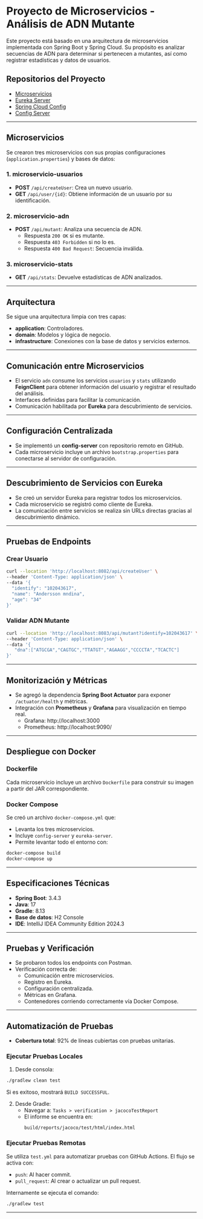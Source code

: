 # Proyecto de Microservicios - Análisis de ADN Mutante

Este proyecto está basado en una arquitectura de microservicios implementada con Spring Boot y Spring Cloud. Su propósito es analizar secuencias de ADN para determinar si pertenecen a mutantes, así como registrar estadísticas y datos de usuarios.

## Repositorios del Proyecto

- [Microservicios](https://github.com/AnderssonMedina/microservicios)
- [Eureka Server](https://github.com/AnderssonMedina/eureka-server)
- [Spring Cloud Config ](https://github.com/AnderssonMedina/spring-cloud-config)
- [Config Server](https://github.com/AnderssonMedina/config-server)

---

## Microservicios

Se crearon tres microservicios con sus propias configuraciones (`application.properties`) y bases de datos:

### 1. **microservicio-usuarios**
- **POST** `/api/createUser`: Crea un nuevo usuario.
- **GET** `/api/user/{id}`: Obtiene información de un usuario por su identificación.


### 2. **microservicio-adn**
- **POST** `/api/mutant`: Analiza una secuencia de ADN.
  - Respuesta `200 OK` si es mutante.
  - Respuesta `403 Forbidden` si no lo es.
  - Respuesta `400 Bad Request`: Secuencia inválida.

### 3. **microservicio-stats**
- **GET** `/api/stats`: Devuelve estadísticas de ADN analizados.

---

## Arquitectura

Se sigue una arquitectura limpia con tres capas:

- **application**: Controladores.
- **domain**: Modelos y lógica de negocio.
- **infrastructure**: Conexiones con la base de datos y servicios externos.

---

## Comunicación entre Microservicios

- El servicio `adn` consume los servicios `usuarios` y `stats` utilizando **FeignClient** para obtener información del usuario y registrar el resultado del análisis.
- Interfaces definidas para facilitar la comunicación.
- Comunicación habilitada por **Eureka** para descubrimiento de servicios.

---

## Configuración Centralizada

- Se implementó un **config-server** con repositorio remoto en GitHub.
- Cada microservicio incluye un archivo `bootstrap.properties` para conectarse al servidor de configuración.

---

## Descubrimiento de Servicios con Eureka

- Se creó un servidor Eureka para registrar todos los microservicios.
- Cada microservicio se registró como cliente de Eureka.
- La comunicación entre servicios se realiza sin URLs directas gracias al descubrimiento dinámico.

---

## Pruebas de Endpoints

### Crear Usuario

```bash
curl --location 'http://localhost:8082/api/createUser' \
--header 'Content-Type: application/json' \
--data '{
  "identify": "102043617",
  "name": "Andersson mndina",
  "age": "34"
}'
```

### Validar ADN Mutante

```bash
curl --location 'http://localhost:8083/api/mutant?identify=102043617' \
--header 'Content-Type: application/json' \
--data '{
   "dna":["ATGCGA","CAGTGC","TTATGT","AGAAGG","CCCCTA","TCACTC"]
}'
```

---

## Monitorización y Métricas

- Se agregó la dependencia **Spring Boot Actuator** para exponer `/actuator/health` y métricas.
- Integración con **Prometheus** y **Grafana** para visualización en tiempo real.
  - Grafana: http://localhost:3000
  - Prometheus: http://localhost:9090/

---

## Despliegue con Docker

### Dockerfile

Cada microservicio incluye un archivo `Dockerfile` para construir su imagen a partir del JAR correspondiente.

### Docker Compose

Se creó un archivo `docker-compose.yml` que:

- Levanta los tres microservicios.
- Incluye `config-server` y `eureka-server`.
- Permite levantar todo el entorno con:

```bash
docker-compose build
docker-compose up
```

---

## Especificaciones Técnicas

- **Spring Boot**: 3.4.3  
- **Java**: 17  
- **Gradle**: 8.13  
- **Base de datos**: H2 Console  
- **IDE**: IntelliJ IDEA Community Edition 2024.3  

---

## Pruebas y Verificación

- Se probaron todos los endpoints con Postman.
- Verificación correcta de:
  - Comunicación entre microservicios.
  - Registro en Eureka.
  - Configuración centralizada.
  - Métricas en Grafana.
  - Contenedores corriendo correctamente vía Docker Compose.

---

## Automatización de Pruebas

- **Cobertura total**: 92% de líneas cubiertas con pruebas unitarias.

### Ejecutar Pruebas Locales

1. Desde consola:
```bash
./gradlew clean test
```
   Si es exitoso, mostrará `BUILD SUCCESSFUL`.

2. Desde Gradle:
   - Navegar a: `Tasks > verification > jacocoTestReport`
   - El informe se encuentra en:
     ```
     build/reports/jacoco/test/html/index.html
     ```

### Ejecutar Pruebas Remotas

Se utiliza `test.yml` para automatizar pruebas con GitHub Actions. El flujo se activa con:

- `push`: Al hacer commit.
- `pull_request`: Al crear o actualizar un pull request.

Internamente se ejecuta el comando:

```bash
./gradlew test
```

---

